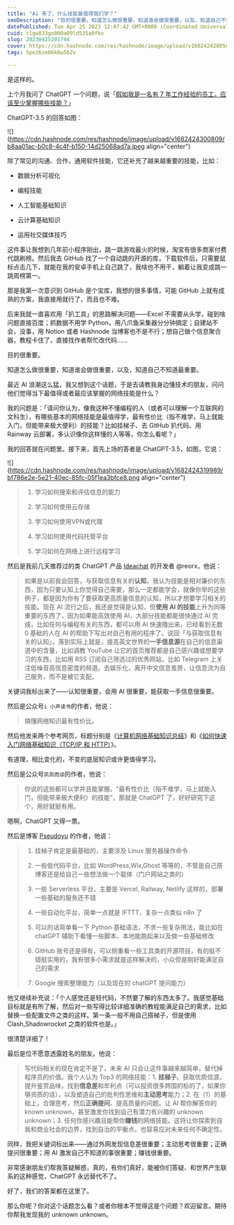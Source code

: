 ```yaml
---
title: "Ai 来了，什么技能最值得我们学？"
seoDescription: "目的很重要。知道怎么做很重要，知道谁会做很重要，以及，知道自己不知道最重要。"
datePublished: Tue Apr 25 2023 12:07:42 GMT+0000 (Coordinated Universal Time)
cuid: clgw833go000a09ld535a0fkv
slug: 20230425201744
cover: https://cdn.hashnode.com/res/hashnode/image/upload/v1682424288502/abd4abea-75dc-4931-a0ff-8c7982bcf671.jpeg
tags: 5pe26ze06k6w5b2v

---
```


是这样的。

上个月我问了 ChatGPT 一个问题，说「[假如我是一名有 7 年工作经验的员工，应该至少掌握哪些技能？](https://weibo.com/5262225303/MxRqu8kza)」

ChatGPT-3.5 的回答如图：

![](https://cdn.hashnode.com/res/hashnode/image/upload/v1682424300809/b8aa01ac-b0c8-4c4f-b150-14d25068ad7a.jpeg align="center")

除了常见的沟通、合作，通用软件技能，它还补充了越来越重要的技能，比如：

* 数据分析可视化
    
* 编程技能
    
* 人工智能基础知识
    
* 云计算基础知识
    
* 运用社交媒体技巧
    

这件事让我想到几年前小程序刚出，跳一跳游戏最火的时候，淘宝有很多商家付费代跳刷榜。然后我去 GitHub 找了一个自动跳的开源的库，下载软件后，只需要鼠标点击几下，就能在我的安卓手机上自己跳了，我啥也不用干，躺着让我变成跳一跳周榜第一。

那是我第一次意识到 GitHub 是个宝库，我想的很多事情，可能 GitHub 上就有成熟的方案，我直接用就行了，而且也不难。

后来我就一直喜欢用「扒工具」的思路解决问题——Excel 不需要从头学，碰到啥问题直接百度；抓数据不用学 Python，用八爪鱼采集器分分钟搞定；自建站不会，没事，用 Notion 或者 Hashnode 当博客也不是不行；想自己做个信息聚合器，教程卡住了，直接找作者帮忙改代码……

目的很重要。

知道怎么做很重要，知道谁会做很重要，以及，知道自己不知道最重要。

最近 AI 浪潮这么猛，我又想到这个话题，于是去请教我身边懂技术的朋友，问问他们觉得当下最值得或者最应该掌握的网络技能是什么？

我的问题是：「请问你认为，像我这种不懂编程的人（或者可以理解一个互联网的文科生），有哪些基本的网络技能是最值得学，最有性价比（指不难学，马上就能入门，但能带来极大便利）的技能？比如挂梯子、去 GitHub 扒代码、用 Rainway 云部署，多认识像你这样懂的人等等，你怎么看呢？」

我的回答就在问题里。接下来，首先上场的答者是 ChatGPT-3.5，如图，它说：

![](https://cdn.hashnode.com/res/hashnode/image/upload/v1682424319989/bf786e2e-5e21-40ec-85fc-05f1ea3bfce8.png align="center")

> 1. 学习如何搜索和评估信息的能力
>     
> 2. 学习如何使用云存储
>     
> 3. 学习如何使用VPN或代理
>     
> 4. 学习如何使用代码托管平台
>     
> 5. 学习如何在网络上进行远程学习
>     

然后是我前几天推荐过的类 ChatGPT 产品 [Ideachat](https://ideastream.top/aff/TUTUTU) 的开发者 @reorx，他说：

> 如果是以前我会回答，与获取信息有关的**认知**，我认为技能是相对廉价的东西，因为只要认知上你觉得自己需要，那么一定都能学会，就像你举的这些例子，都是因为你有了要获取更高质量信息的认知，所以才想要学习相关的技能。现在 AI 流行之后，我还是觉得是认知，但**使用 AI 的技能**上升为同等重要的东西了，因为如果能高效使用 AI，大部分技能都能很快通过 AI 完成，比如任何与编程有关的东西，都可以用 AI 快速撸出来，已经看到无数 0 基础的人在 AI 的帮助下写出对自己有用的程序了。说回「与获取信息有关的认知」，落到实际上就是，提高英文世界的**一手信息源**在自己的信息渠道中的含量，比如调教 YouTube 让它的首页推荐都是自己感兴趣或想要学习的东西，比如用 RSS 订阅自己筛选过的优秀网站，比如 Telegram 上关注低噪音高信息密度的频道。去娱乐化，离开中文信息茧房，让信息流为自己服务，而不是被它支配。

关键词我标出来了——认知很重要，会用 AI 很重要，能获取一手信息很重要。

然后是公众号`i 小声读书`的作者，他说：

> 搞懂网络知识最有性价比。

然后他发来两个参考网页，标题分别是《[计算机网络基础知识总结](https://www.runoob.com/w3cnote/summary-of-network.html)》和《[如何快速入门网络基础知识（TCP/IP 和 HTTP）](https://gitbook.cn/books/59eedad116fc0231837659f3/index.html)》。

有道理，相比变化的，不变的底层知识或许更值得学习。

然后是公众号`凯凯而谈`的作者，他说：

> 你说的这些都可以学并且能掌握。“最有性价比（指不难学，马上就能入门，但能带来极大便利）的技能”，那就是 ChatGPT 了，好好研究下这个，用好就挺有用。

嗯啊，ChatGPT 又得一票。

然后是博客 [Pseudoyu](https://www.pseudoyu.com/zh/) 的作者，他说：

> 1. 挂梯子肯定是最基础的，主要涉及 Linux 服务器操作命令
>     
> 2. 一些低代码平台，比如 WordPress,Wix,Ghost 等等的，不管是自己搭博客还是给自己一些想法做一个载体（门户网站之类的）
>     
> 3. 一些 Serverless 平台，主要是 Vercel, Railway, Netlify 这样的，部署一些基础的服务还不错
>     
> 4. 一些自动化平台，简单一点就是 IFTTT，复杂一点类似 n8n 了
>     
> 5. 可以的话简单看一下 Python 基础语法，不求一些复杂用法，能比如在 chatGPT 辅助下看懂一些脚本、本地能跑起来以及做一些基础修改
>     
> 6. GitHub 账号还是得有，可以侧重看一些工具类的开源项目，有的挺不错挺实用的，我有很多小需求就是这样解决的，小众但是刚好能满足自己的需求
>     
> 7. Google 搜索整理能力（以及现在的 chatGPT 提问能力）
>     

他又继续补充说：「个人感觉还是轻代码，不然要了解的东西太多了。我感觉基础目标就是有所了解，然后对一些写得比较详细准确的教程能满足自己的需求，比如替换一些配置文件之类的这样。第一条一般不用自己搭梯子，但是使用 Clash,Shadowrocket 之类的软件也是。」

很清楚详细了！

最后是位不愿意透露姓名的朋友。他说：

> 写代码相关的现在肯定不是了，未来 AI 只会让这件事越来越简单，替代掉程序员的价值。我个人认为 Top3 的网络技能：1. **挂梯子**。获取优质信源，提升鉴赏品味，找到**信息差**和牟利点（可以投资很多跨国的标的了，如果你够资质的话），以及塑造自己的批判性思维和**主动思考**能力；2. 在（1）的基础上，合理思考，然后**正确提问**、提高质量的问题。让 AI 帮你解答你的 known unknown，甚至激发你找到自己有潜力有兴趣的 unknown unknown；3. 任何你感兴趣且能帮你**赚钱**的网络技能。这将让你探索到自我和商业社会的边界，找到自治的平衡点，也容易应对未来任何不确定性。

同样，我把关键词标出来——通过外网发现信息差很重要；主动思考很重要；正确提问很重要；用 AI 激发自己不知道的事很重要；赚钱很重要。

非常感谢朋友们帮我答疑解惑，真的，有你们真好，能被你们答疑、和世界产生联系的这种感觉，ChatGPT 永远替代不了。

好了，我们的答案都在这里了。

那么你呢？你对这个话题怎么看？或者你根本不觉得这是个问题？欢迎留言。期待你帮我发现我的 unknown unknown。